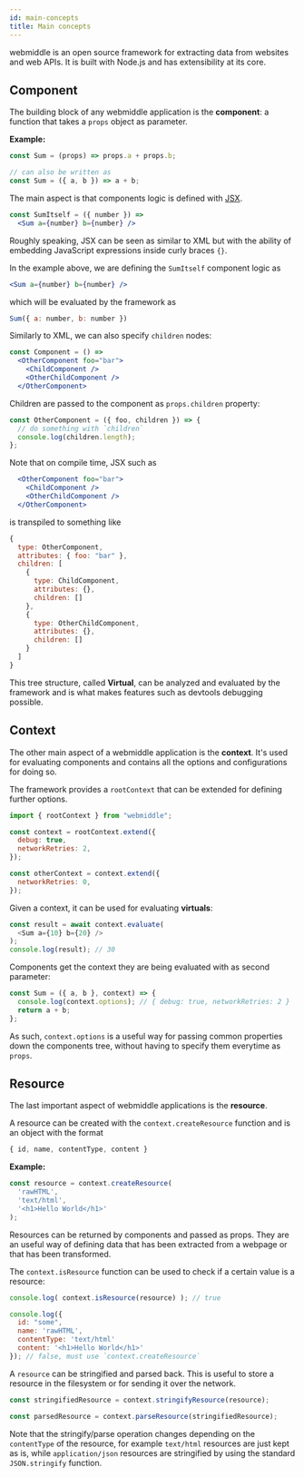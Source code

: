 ```yaml
---
id: main-concepts
title: Main concepts
---
```


webmiddle is an open source framework for extracting data from
websites and web APIs. It is built with Node.js and has extensibility at its core.

## Component

The building block of any webmiddle application is the **component**: a function that takes a `props` object as parameter.

**Example:**

```jsx
const Sum = (props) => props.a + props.b;

// can also be written as
const Sum = ({ a, b }) => a + b;
```

The main aspect is that components logic is defined with [JSX](http://facebook.github.io/jsx/).

```jsx
const SumItself = ({ number }) =>
  <Sum a={number} b={number} />
```

Roughly speaking, JSX can be seen as similar to XML but with the ability of embedding JavaScript expressions inside curly braces `{}`.

In the example above, we are defining the `SumItself` component logic as

```jsx
<Sum a={number} b={number} />
```

which will be evaluated by the framework as

```javascript
Sum({ a: number, b: number })
```

Similarly to XML, we can also specify `children` nodes:

```jsx
const Component = () =>
  <OtherComponent foo="bar">
    <ChildComponent />
    <OtherChildComponent />
  </OtherComponent>
```

Children are passed to the component as `props.children` property:

```jsx
const OtherComponent = ({ foo, children }) => {
  // do something with `children`
  console.log(children.length);
};
```

Note that on compile time, JSX such as

```jsx
  <OtherComponent foo="bar">
    <ChildComponent />
    <OtherChildComponent />
  </OtherComponent>
```

is transpiled to something like

```javascript
{
  type: OtherComponent,
  attributes: { foo: "bar" },
  children: [
    {
      type: ChildComponent,
      attributes: {},
      children: []
    },
    {
      type: OtherChildComponent,
      attributes: {},
      children: []
    }
  ]
}
```

This tree structure, called **Virtual**, can be analyzed and evaluated by the framework and is what makes features such as devtools debugging possible.

## Context

The other main aspect of a webmiddle application is the **context**. It's used for evaluating components and contains all the options and configurations for doing so.

The framework provides a `rootContext` that can be extended for defining further options.

```javascript
import { rootContext } from "webmiddle";

const context = rootContext.extend({
  debug: true,
  networkRetries: 2,
});

const otherContext = context.extend({
  networkRetries: 0,
});
```

Given a context, it can be used for evaluating **virtuals**:

```javascript
const result = await context.evaluate(
  <Sum a={10} b={20} />
);
console.log(result); // 30
```

Components get the context they are being evaluated with as second parameter:

```javascript
const Sum = ({ a, b }, context) => {
  console.log(context.options); // { debug: true, networkRetries: 2 }
  return a + b;
};
```

As such, `context.options` is a useful way for passing common properties down the components tree, without having to specify them everytime as `props`.

## Resource

The last important aspect of webmiddle applications is the **resource**.

A resource can be created with the `context.createResource` function and is an object with the format

```javascript
{ id, name, contentType, content }
```

**Example:**

```javascript
const resource = context.createResource(
  'rawHTML',
  'text/html',
  '<h1>Hello World</h1>'
);
```

Resources can be returned by components and passed as props. They are an useful way of defining data that has been extracted from a webpage or that has been transformed.

The `context.isResource` function can be used to check if a certain value is a resource:

```javascript
console.log( context.isResource(resource) ); // true

console.log({
  id: "some",
  name: 'rawHTML',
  contentType: 'text/html'
  content: '<h1>Hello World</h1>'
}); // false, must use `context.createResource`
```

A `resource` can be stringified and parsed back. This is useful to store a resource in the filesystem or for sending it over the network.

```javascript
const stringifiedResource = context.stringifyResource(resource);

const parsedResource = context.parseResource(stringifiedResource);
```

Note that the stringify/parse operation changes depending on the `contentType` of the resource, for example `text/html` resources are just kept as is, while `application/json` resources are stringified by using the standard `JSON.stringify` function.